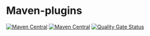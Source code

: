 # Maven-plugins

[![Maven Central](https://img.shields.io/maven-central/v/io.github.uniclog/json-modify-maven-plugin)](https://mvnrepository.com/artifact/io.github.uniclog/json-modify-maven-plugin)
[![Maven Central](https://img.shields.io/maven-central/v/io.github.uniclog/config-validator-maven-plugin)](https://mvnrepository.com/artifact/io.github.uniclog/config-validator-maven-plugin)
[![Quality Gate Status](https://sonarcloud.io/api/project_badges/measure?project=uniclog_json-modify-maven-plugin&metric=alert_status)](https://sonarcloud.io/summary/new_code?id=uniclog_json-modify-maven-plugin)
